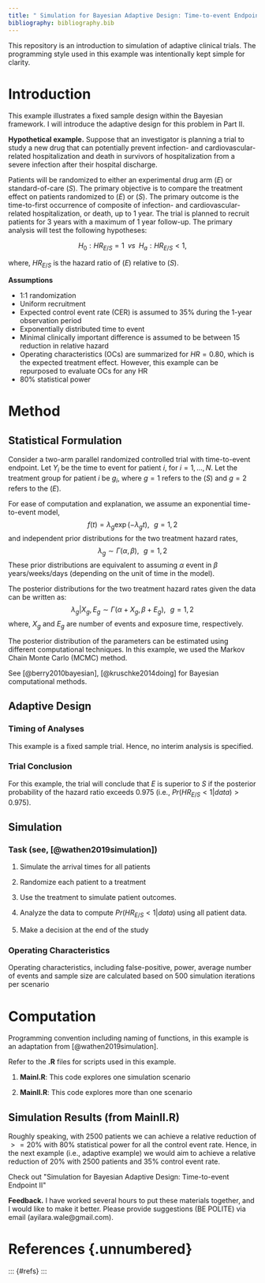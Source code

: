```yaml
---
title: " Simulation for Bayesian Adaptive Design: Time-to-event Endpoint I "
bibliography: bibliography.bib  
---
```


This repository is an introduction to simulation of adaptive clinical trials. The programming style used in this example was intentionally kept simple for clarity.

# Introduction

This example illustrates a fixed sample design within the Bayesian framework. I will introduce the adaptive design for this problem in Part II.

**Hypothetical example.** Suppose that an investigator is planning a trial to study a new drug that can potentially prevent infection- and cardiovascular-related hospitalization and death in survivors of hospitalization from a severe infection after their hospital discharge.

Patients will be randomized to either an experimental drug arm $(E)$ or standard-of-care $(S)$. The primary objective is to compare the treatment effect on patients randomized to $(E)$ or $(S)$. The primary outcome is the time-to-first occurrence of composite of infection- and cardiovascular-related hospitalization, or death, up to 1 year. The trial is planned to recruit patients for 3 years with a maximum of 1 year follow-up. The primary analysis will test the following hypotheses:

$$ H_0: HR_{E/S} = 1 \, \, \, vs \, \, \, H_a: HR_{E/S} < 1,$$

where, $HR_{E/S}$ is the hazard ratio of $(E)$ relative to $(S)$.

**Assumptions**

-   1:1 randomization
-   Uniform recruitment
-   Expected control event rate (CER) is assumed to $35\%$ during the 1-year observation period
-   Exponentially distributed time to event
-   Minimal clinically important difference is assumed to be between $15% - 20\%$ reduction in relative hazard
-   Operating characteristics (OCs) are summarized for $HR = 0.80$, which is the expected treatment effect. However, this example can be repurposed to evaluate OCs for any HR
-   $80\%$ statistical power

# Method

## Statistical Formulation

Consider a two-arm parallel randomized controlled trial with time-to-event endpoint. Let $Y_i$ be the time to event for patient $i$, for $i = 1, \ldots, N$. Let the treatment group for patient $i$ be $g_i$, where $g = 1$ refers to the $(S)$ and $g = 2$ refers to the $(E)$.

For ease of computation and explanation, we assume an exponential time-to-event model, $$ f(t)  = \lambda_g \exp (-\lambda_gt), \, \, \, \, g = 1,2$$ and independent prior distributions for the two treatment hazard rates, $$ \lambda_g \sim \Gamma (\alpha , \beta ), \, \, \, \, g = 1,2   $$ These prior distributions are equivalent to assuming $\alpha$ event in $\beta$ years/weeks/days (depending on the unit of time in the model).

The posterior distributions for the two treatment hazard rates given the data can be written as: $$\lambda_g | X_g, E_g  \sim \Gamma (\alpha + X_g , \beta + E_g ), \, \, \, \, g = 1,2   $$ where, $X_g$ and $E_g$ are number of events and exposure time, respectively.

The posterior distribution of the parameters can be estimated using different computational techniques. In this example, we used the Markov Chain Monte Carlo (MCMC) method.

See [@berry2010bayesian], [@kruschke2014doing] for Bayesian computational methods.

## Adaptive Design

### Timing of Analyses

This example is a fixed sample trial. Hence, no interim analysis is specified.

### Trial Conclusion

For this example, the trial will conclude that $E$ is superior to $S$ if the posterior probability of the hazard ratio exceeds $0.975$ (i.e., $Pr(HR_{E/S} < 1 | data) > 0.975$).

## Simulation

### Task (see, [@wathen2019simulation])

1.  Simulate the arrival times for all patients

2.  Randomize each patient to a treatment

3.  Use the treatment to simulate patient outcomes.

4.  Analyze the data to compute $Pr(HR_{E/S} < 1 | data)$ using all patient data.

5.  Make a decision at the end of the study

### Operating Characteristics

Operating characteristics, including false-positive, power, average number of events and sample size are calculated based on $500$ simulation iterations per scenario

# Computation

Programming convention including naming of functions, in this example is an adaptation from [@wathen2019simulation].

Refer to the **.R** files for scripts used in this example.

1. **MainI.R**: This code explores one simulation scenario 

2. **MainII.R**: This code explores more than one scenario


## Simulation Results (from MainII.R)
Roughly speaking, with $2500$ patients we can achieve a relative reduction of $>= 20\%$ with $80\%$ statistical power for all the control event rate. Hence, in the next example (i.e., adaptive example) we would aim to achieve a relative reduction of $20\%$ with $2500$ patients and $35\%$ control event rate.

Check out "Simulation for Bayesian Adaptive Design: Time-to-event Endpoint II"

**Feedback.** I have worked several hours to put these materials together, and I would like to make it better. Please provide suggestions (BE POLITE) via email (ayilara.wale\@gmail.com).

 

# References {.unnumbered}

::: {#refs}
:::